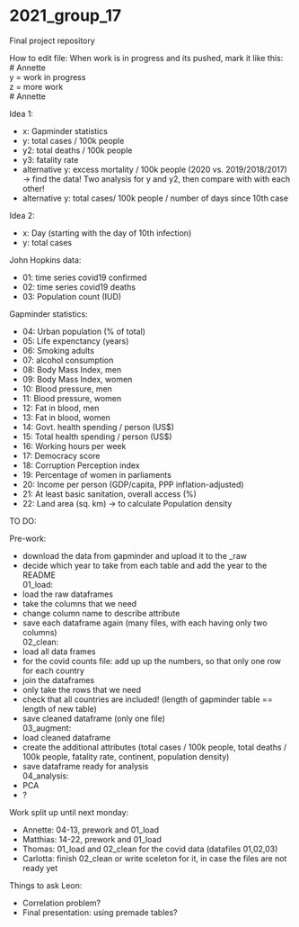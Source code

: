 # 2021_group_17
Final project repository

How to edit file: When work is in progress and its pushed, mark it like this:  
\# Annette  
y = work in progress  
z = more work  
\# Annette  



Idea 1:
- x: Gapminder statistics
- y: total cases / 100k people
- y2: total deaths / 100k people
- y3: fatality rate
- alternative y: excess mortality / 100k people (2020 vs. 2019/2018/2017) -> find the data!
Two analysis for y and y2, then compare with with each other!
- alternative y:  total cases/ 100k people / number of days since 10th case 

Idea 2:
- x: Day (starting with the day of 10th infection)
- y: total cases

John Hopkins data:
- 01: time series covid19 confirmed
- 02: time series covid19 deaths
- 03: Population count (IUD)

Gapminder statistics:

- 04: Urban population (% of total)
- 05: Life expenctancy (years)
- 06: Smoking adults
- 07: alcohol consumption
- 08: Body Mass Index, men
- 09: Body Mass Index, women
- 10: Blood pressure, men 
- 11: Blood pressure, women
- 12: Fat in blood, men
- 13: Fat in blood, women
- 14: Govt. health spending / person (US$)
- 15: Total health spending / person (US$)
- 16: Working hours per week
- 17: Democracy score
- 18: Corruption Perception index 
- 19: Percentage of women in parliaments
- 20: Income per person (GDP/capita, PPP inflation-adjusted)
- 21: At least basic sanitation, overall access (%)
- 22: Land area (sq. km) -> to calculate Population density


TO DO:

Pre-work:
- download the data from gapminder and upload it to the _raw
- decide which year to take from each table and add the year to the README  
01_load: 
- load the raw dataframes
- take the columns that we need
- change column name to describe attribute
- save each dataframe again (many files, with each having only two columns)  
02_clean:
- load all data frames
- for the covid counts file: add up up the numbers, so that only one row for each country
- join the dataframes 
- only take the rows that we need
- check that all countries are included! (length of gapminder table == length of new table)
- save cleaned dataframe (only one file)  
03_augment:
- load cleaned dataframe
- create the additional attributes (total cases / 100k people, total deaths / 100k people, fatality rate, continent, population density)
- save dataframe ready for analysis  
04_analysis:
- PCA
- ?

Work split up until next monday:
- Annette: 04-13, prework and 01_load
- Matthias: 14-22, prework and 01_load
- Thomas: 01_load and 02_clean for the covid data (datafiles 01,02,03)
- Carlotta: finish 02_clean or write sceleton for it, in case the files are not ready yet

Things to ask Leon:

- Correlation problem? 
- Final presentation: using premade tables?
